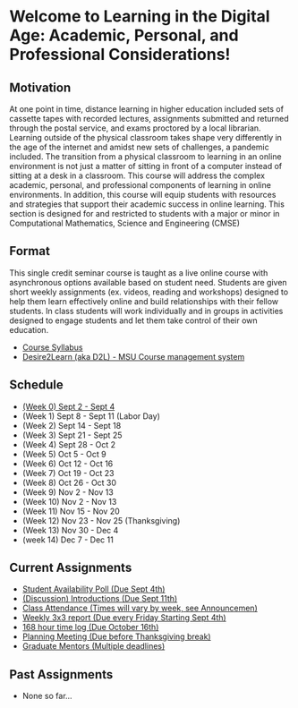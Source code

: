 # Welcome to  Learning in the Digital Age: Academic, Personal, and Professional Considerations!

## Motivation 
At one point in time, distance learning in higher education included sets of cassette tapes with recorded lectures, assignments submitted and returned through the postal service, and exams proctored by a local librarian. Learning outside of the physical classroom takes shape very differently in the age of the internet and amidst new sets of challenges, a pandemic included. The transition from a physical classroom to learning in an online environment is not just a matter of sitting in front of a computer instead of sitting at a desk in a classroom. This course will address the complex academic, personal, and professional components of learning in online environments. In addition, this course will equip students with resources and strategies that support their academic success in online learning. This section is designed for and restricted to students with a major or minor in Computational Mathematics, Science and Engineering (CMSE)

## Format
This single credit seminar course is taught as a live online course with asynchronous options available based on student need.   Students are given short weekly assignments (ex. videos, reading and workshops) designed to help them  learn effectively online and build relationships with their fellow students.   In class students will work individually and in groups in activities designed to engage students and let them take control of their own education.  

- [Course Syllabus](https://docs.google.com/document/d/e/2PACX-1vRT3n1QJyiX8QVwtKLSzMafUcQGJif2ipsgR5giEqchQ5jVBHZRyJKNT30OFifqojdrspXiJUHuGm0Z/pub)
- [Desire2Learn (aka D2L) - MSU Course management system](https://d2l.msu.edu/d2l/home/1172254)

## Schedule

* [(Week 0) Sept 2 - Sept 4](0907-Introduction_video)
* (Week 1) Sept 8 - Sept 11 (Labor Day)
* (Week 2) Sept 14 - Sept 18
* (Week 3) Sept 21 - Sept 25
* (Week 4) Sept 28 - Oct 2
* (Week 5) Oct 5 - Oct 9 
* (Week 6) Oct 12 - Oct 16 
* (Week 7) Oct 19 - Oct 23 
* (Week 8) Oct 26 - Oct 30 
* (Week 9) Nov 2 - Nov 13 
* (Week 10) Nov 2 - Nov 13 
* (Week 11) Nov 15 - Nov 20 
* (Week 12) Nov 23 - Nov 25 (Thanksgiving) 
* (Week 13) Nov 30 - Dec 4
* (week 14) Dec 7 - Dec 11 



## Current Assignments

* [Student Availability Poll (Due Sept 4th)](Availability_Poll)
* [(Discussion) Introductions (Due Sept 11th)](Introductions)
* [Class Attendance (Times will vary by week, see Announcemen)](Class_Attendance)
* [Weekly 3x3 report (Due every Friday Starting Sept 4th)](3x3_Weekly_Report)
* [168 hour time log (Due October 16th)](168_hour_time_log) 
* [Planning Meeting (Due before Thanksgiving break)](Planning_meeting)
* [Graduate Mentors (Multiple deadlines)](Mentors)

## Past Assignments

* None so far...
